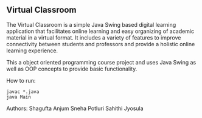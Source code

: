 ## Virtual Classroom

The Virtual Classroom is a simple Java Swing based digital learning application that facilitates online learning and easy organizing of academic material in a virtual format. It includes a variety of features to improve connectivity between students and professors and provide a holistic online learning experience.

This a object oriented programming course project and uses Java Swing as well as OOP concepts to provide basic functionality.

How to run:

```
javac *.java
java Main
```

Authors:
Shagufta Anjum
Sneha Potluri
Sahithi Jyosula
